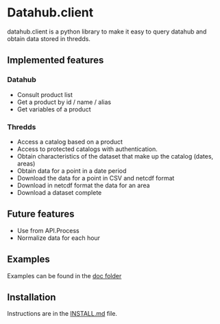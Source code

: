 # Datahub.client

datahub.client is a python library to make it easy to query datahub and obtain data stored in thredds.


## Implemented features

### Datahub
* Consult product list
* Get a product by id / name / alias
* Get variables of a product

### Thredds
* Access a catalog based on a product
* Access to protected catalogs with authentication.
* Obtain characteristics of the dataset that make up the catalog (dates, areas)
* Obtain data for a point in a date period
* Download the data for a point in CSV and netcdf format
* Download in netcdf format the data for an area
* Download a dataset complete

## Future features
* Use from API.Process
* Normalize data for each hour

## Examples
Examples can be found in the [doc folder](doc)

## Installation

Instructions are in the [INSTALL.md](INSTALL.md) file.